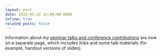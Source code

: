 ```yaml
---
layout: post
date: 2025-05-22 15:00:00-0000
inline: true
related_posts: false
---
```


Information about my [seminar talks and conference contributions](/activities/) are now on a separate page, which includes links and some talk materials (for example, handout versions of slides).
